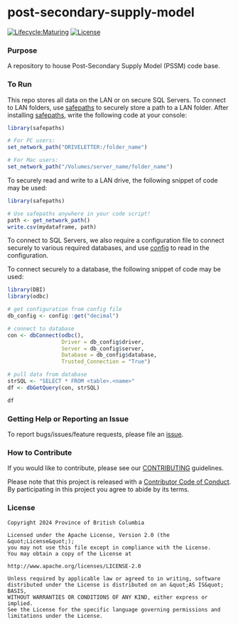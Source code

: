 # post-secondary-supply-model

<!-- badges: start -->
[![Lifecycle:Maturing](https://img.shields.io/badge/Lifecycle-Maturing-007EC6)](https://github.com/bcgov/repomountie/blob/master/doc/lifecycle-badges.md)
[![License](https://img.shields.io/badge/License-Apache%202.0-blue.svg)](https://opensource.org/licenses/Apache-2.0)
<!-- badges: end -->

### Purpose

A repository to house Post-Secondary Supply Model (PSSM) code base.

### To Run

This repo stores all data on the LAN or on secure SQL Servers. To connect to LAN folders, use [safepaths](https://github.com/bcgov/safepaths) to securely store a path to a LAN folder.  After installing [safepaths](https://github.com/bcgov/safepaths), write the following code at your console:

```r
library(safepaths)

# For PC users:
set_network_path("DRIVELETTER:/folder_name")

# For Mac users:
set_network_path("/Volumes/server_name/folder_name") 
```

To securely read and write to a LAN drive, the following snippet of code may be used:

```r
library(safepaths)

# Use safepaths anywhere in your code script!
path <- get_network_path()
write.csv(mydataframe, path)
```

To connect to SQL Servers, we also require a configuration file to connect securely to various required databases, and use [config](https://rstudio.github.io/config/) to read in the configuration. 

To connect securely to a database, the following snippet of code may be used:

```r
library(DBI)
library(odbc)

# get configuration from config file 
db_config <- config::get("decimal")

# connect to database
con <- dbConnect(odbc(),
                 Driver = db_config$driver,
                 Server = db_config$server,
                 Database = db_config$database,
                 Trusted_Connection = "True")

# pull data from database 
strSQL <- "SELECT * FROM <table>.<name>"
df <- dbGetQuery(con, strSQL)

df
```


### Getting Help or Reporting an Issue

To report bugs/issues/feature requests, please file an [issue](https://github.com/bcgov/post-secondary-supply-model/issues).

### How to Contribute

If you would like to contribute, please see our [CONTRIBUTING](CONTRIBUTING.md) guidelines.

Please note that this project is released with a [Contributor Code of Conduct](CODE_OF_CONDUCT.md). By participating in this project you agree to abide by its terms.

### License

```
Copyright 2024 Province of British Columbia

Licensed under the Apache License, Version 2.0 (the &quot;License&quot;);
you may not use this file except in compliance with the License.
You may obtain a copy of the License at

http://www.apache.org/licenses/LICENSE-2.0

Unless required by applicable law or agreed to in writing, software distributed under the License is distributed on an &quot;AS IS&quot; BASIS,
WITHOUT WARRANTIES OR CONDITIONS OF ANY KIND, either express or implied.
See the License for the specific language governing permissions and limitations under the License.
```

